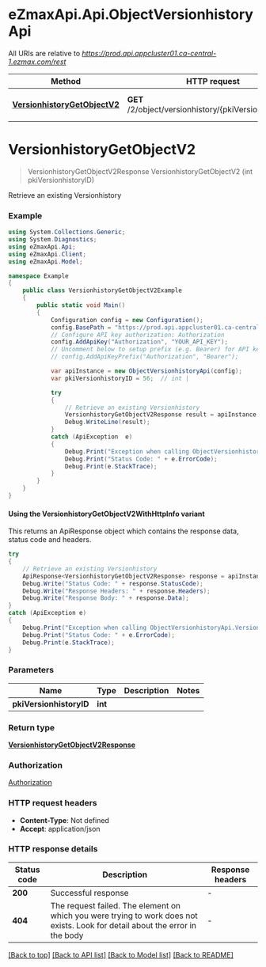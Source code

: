 # eZmaxApi.Api.ObjectVersionhistoryApi

All URIs are relative to *https://prod.api.appcluster01.ca-central-1.ezmax.com/rest*

| Method | HTTP request | Description |
|--------|--------------|-------------|
| [**VersionhistoryGetObjectV2**](ObjectVersionhistoryApi.md#versionhistorygetobjectv2) | **GET** /2/object/versionhistory/{pkiVersionhistoryID} | Retrieve an existing Versionhistory |

<a id="versionhistorygetobjectv2"></a>
# **VersionhistoryGetObjectV2**
> VersionhistoryGetObjectV2Response VersionhistoryGetObjectV2 (int pkiVersionhistoryID)

Retrieve an existing Versionhistory

### Example
```csharp
using System.Collections.Generic;
using System.Diagnostics;
using eZmaxApi.Api;
using eZmaxApi.Client;
using eZmaxApi.Model;

namespace Example
{
    public class VersionhistoryGetObjectV2Example
    {
        public static void Main()
        {
            Configuration config = new Configuration();
            config.BasePath = "https://prod.api.appcluster01.ca-central-1.ezmax.com/rest";
            // Configure API key authorization: Authorization
            config.AddApiKey("Authorization", "YOUR_API_KEY");
            // Uncomment below to setup prefix (e.g. Bearer) for API key, if needed
            // config.AddApiKeyPrefix("Authorization", "Bearer");

            var apiInstance = new ObjectVersionhistoryApi(config);
            var pkiVersionhistoryID = 56;  // int | 

            try
            {
                // Retrieve an existing Versionhistory
                VersionhistoryGetObjectV2Response result = apiInstance.VersionhistoryGetObjectV2(pkiVersionhistoryID);
                Debug.WriteLine(result);
            }
            catch (ApiException  e)
            {
                Debug.Print("Exception when calling ObjectVersionhistoryApi.VersionhistoryGetObjectV2: " + e.Message);
                Debug.Print("Status Code: " + e.ErrorCode);
                Debug.Print(e.StackTrace);
            }
        }
    }
}
```

#### Using the VersionhistoryGetObjectV2WithHttpInfo variant
This returns an ApiResponse object which contains the response data, status code and headers.

```csharp
try
{
    // Retrieve an existing Versionhistory
    ApiResponse<VersionhistoryGetObjectV2Response> response = apiInstance.VersionhistoryGetObjectV2WithHttpInfo(pkiVersionhistoryID);
    Debug.Write("Status Code: " + response.StatusCode);
    Debug.Write("Response Headers: " + response.Headers);
    Debug.Write("Response Body: " + response.Data);
}
catch (ApiException e)
{
    Debug.Print("Exception when calling ObjectVersionhistoryApi.VersionhistoryGetObjectV2WithHttpInfo: " + e.Message);
    Debug.Print("Status Code: " + e.ErrorCode);
    Debug.Print(e.StackTrace);
}
```

### Parameters

| Name | Type | Description | Notes |
|------|------|-------------|-------|
| **pkiVersionhistoryID** | **int** |  |  |

### Return type

[**VersionhistoryGetObjectV2Response**](VersionhistoryGetObjectV2Response.md)

### Authorization

[Authorization](../README.md#Authorization)

### HTTP request headers

 - **Content-Type**: Not defined
 - **Accept**: application/json


### HTTP response details
| Status code | Description | Response headers |
|-------------|-------------|------------------|
| **200** | Successful response |  -  |
| **404** | The request failed. The element on which you were trying to work does not exists. Look for detail about the error in the body |  -  |

[[Back to top]](#) [[Back to API list]](../README.md#documentation-for-api-endpoints) [[Back to Model list]](../README.md#documentation-for-models) [[Back to README]](../README.md)

